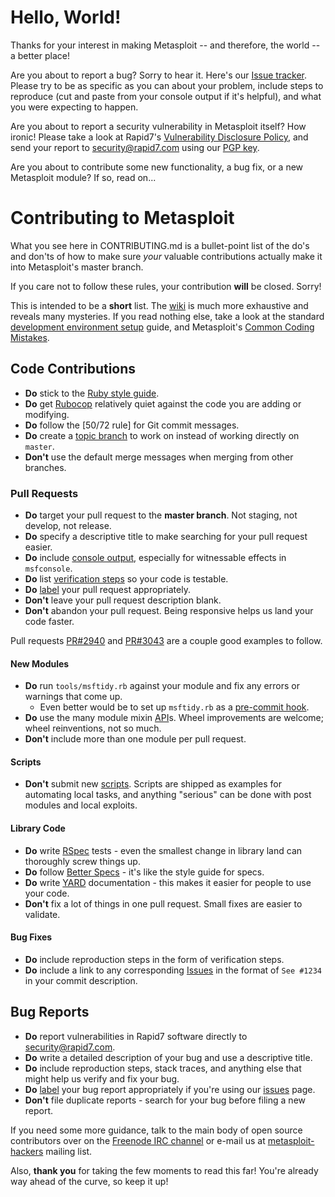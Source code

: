 # Hello, World!

Thanks for your interest in making Metasploit -- and therefore, the
world -- a better place!

Are you about to report a bug? Sorry to hear it. Here's our [Issue tracker].
Please try to be as specific as you can about your problem, include steps
to reproduce (cut and paste from your console output if it's helpful), and
what you were expecting to happen.

Are you about to report a security vulnerability in Metasploit itself?
How ironic! Please take a look at Rapid7's [Vulnerability
Disclosure Policy](https://www.rapid7.com/disclosure.jsp), and send
your report to security@rapid7.com using our [PGP key].

Are you about to contribute some new functionality, a bug fix, or a new
Metasploit module? If so, read on...

# Contributing to Metasploit

What you see here in CONTRIBUTING.md is a bullet-point list of the do's
and don'ts of how to make sure *your* valuable contributions actually
make it into Metasploit's master branch.

If you care not to follow these rules, your contribution **will** be
closed. Sorry!

This is intended to be a **short** list. The [wiki] is much more
exhaustive and reveals many mysteries. If you read nothing else, take a
look at the standard [development environment setup] guide,
and Metasploit's [Common Coding Mistakes].

## Code Contributions

* **Do** stick to the [Ruby style guide].
* **Do** get [Rubocop] relatively quiet against the code you are adding or modifying.
* **Do** follow the [50/72 rule] for Git commit messages.
* **Do** create a [topic branch] to work on instead of working directly on `master`.
* **Don't** use the default merge messages when merging from other branches.

### Pull Requests

* **Do** target your pull request to the **master branch**. Not staging, not develop, not release.
* **Do** specify a descriptive title to make searching for your pull request easier.
* **Do** include [console output], especially for witnessable effects in `msfconsole`.
* **Do** list [verification steps] so your code is testable.
* **Do** [label] your pull request appropriately.
* **Don't** leave your pull request description blank.
* **Don't** abandon your pull request. Being responsive helps us land your code faster.

Pull requests [PR#2940] and [PR#3043] are a couple good examples to follow.

#### New Modules

* **Do** run `tools/msftidy.rb` against your module and fix any errors or warnings that come up.
  - Even better would be to set up `msftidy.rb` as a [pre-commit hook].
* **Do** use the many module mixin [API]s. Wheel improvements are welcome; wheel reinventions, not so much.
* **Don't** include more than one module per pull request.

#### Scripts

* **Don't** submit new [scripts].  Scripts are shipped as examples for
  automating local tasks, and anything "serious" can be done with post
  modules and local exploits.

#### Library Code

* **Do** write [RSpec] tests - even the smallest change in library land can thoroughly screw things up.
* **Do** follow [Better Specs] - it's like the style guide for specs.
* **Do** write [YARD] documentation - this makes it easier for people to use your code.
* **Don't** fix a lot of things in one pull request. Small fixes are easier to validate.

#### Bug Fixes

* **Do** include reproduction steps in the form of verification steps.
* **Do** include a link to any corresponding [Issues] in the format of
  `See #1234` in your commit description.

## Bug Reports

* **Do** report vulnerabilities in Rapid7 software directly to security@rapid7.com.
* **Do** write a detailed description of your bug and use a descriptive title.
* **Do** include reproduction steps, stack traces, and anything else that might help us verify and fix your bug.
* **Do** [label] your bug report appropriately if you're using our [issues] page.
* **Don't** file duplicate reports - search for your bug before filing a new report.

If you need some more guidance, talk to the main body of open
source contributors over on the [Freenode IRC channel]
or e-mail us at [metasploit-hackers] mailing list.

Also, **thank you** for taking the few moments to read this far! You're
already way ahead of the curve, so keep it up!

[Issue Tracker]:http://r-7.co/MSF-BUGv1
[PGP key]:http://pgp.mit.edu:11371/pks/lookup?op=vindex&search=0x2380F85B8AD4DB8D
[wiki]:https://github.com/rapid7/metasploit-framework/wiki
[scripts]: https://github.com/rapid7/metasploit-framework/tree/master/scripts
[development environment setup]:http://r-7.co/MSF-DEV
[Common Coding Mistakes]:https://github.com/rapid7/metasploit-framework/wiki/Common-Metasploit-Module-Coding-Mistakes
[Ruby style guide]:https://github.com/bbatsov/ruby-style-guide
[Rubocop]:https://rubygems.org/search?query=rubocop
[50.72 rule]:http://tbaggery.com/2008/04/19/a-note-about-git-commit-messages.html
[topic branch]:http://git-scm.com/book/en/Git-Branching-Branching-Workflows#Topic-Branches
[console output]:https://help.github.com/articles/github-flavored-markdown#fenced-code-blocks
[verification steps]:https://help.github.com/articles/writing-on-github#task-lists
[label]:https://help.github.com/articles/applying-labels-to-issues-and-pull-requests/
[PR#2940]:https://github.com/rapid7/metasploit-framework/pull/2940
[PR#3043]:https://github.com/rapid7/metasploit-framework/pull/3043
[pre-commit hook]:https://github.com/rapid7/metasploit-framework/blob/master/tools/dev/pre-commit-hook.rb
[API]:https://rapid7.github.io/metasploit-framework/api/
[RSpec]:http://rspec.info/
[Better Specs]:http://betterspecs.org/
[YARD]:http://yardoc.org/
[Issues]:https://github.com/rapid7/metasploit-framework/issues
[Freenode IRC channel]:http://webchat.freenode.net/?channels=%23metasploit&uio=d4
[metasploit-hackers]:https://lists.sourceforge.net/lists/listinfo/metasploit-hackers
